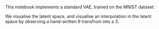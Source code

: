 
This notebook implements a standard VAE, trained on the MNIST dataset.

We visualise the latent space, and visualise an interpolation in the latent space by observing a hand-written 9 transfrom into a 3. 
